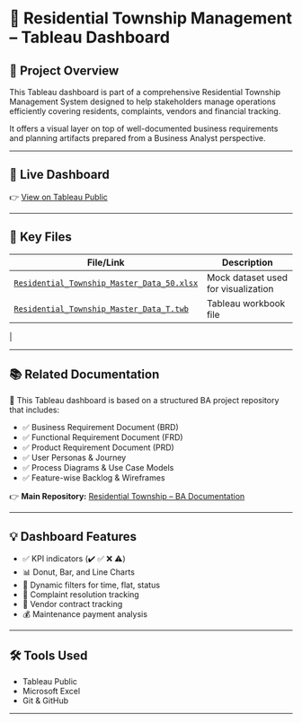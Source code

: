 # 🏢 Residential Township Management – Tableau Dashboard

## 📘 Project Overview

This Tableau dashboard is part of a comprehensive Residential Township Management System designed to help stakeholders manage operations efficiently covering residents, complaints, vendors and financial tracking.

It offers a visual layer on top of well-documented business requirements and planning artifacts prepared from a Business Analyst perspective.

---

## 🔗 Live Dashboard

👉 [View on Tableau Public](https://public.tableau.com/views/Residential_Township_Master_Data_T/HOME?:language=en-US&publish=yes&:sid=&:redirect=auth&:display_count=n&:origin=viz_share_link)

---

## 📂 Key Files

| File/Link | Description |
|-----------|-------------|
| [`Residential_Township_Master_Data_50.xlsx`](https://github.com/suraj-insights/Residential-Township-Management---Tableau-Dashboard/blob/2856aba66231348fcfe461a56f5ffd033bb046d1/Residential_Township_Master_Data_50.xlsx) | Mock dataset used for visualization |
| [`Residential_Township_Master_Data_T.twb`](https://github.com/suraj-insights/Residential-Township-Management---Tableau-Dashboard/blob/2856aba66231348fcfe461a56f5ffd033bb046d1/Residential_Township_Master_Data_T.twb) | Tableau workbook file |
| 

---

## 📚 Related Documentation

📁 This Tableau dashboard is based on a structured BA project repository that includes:

- ✅ Business Requirement Document (BRD)
- ✅ Functional Requirement Document (FRD)
- ✅ Product Requirement Document (PRD)
- ✅ User Personas & Journey
- ✅ Process Diagrams & Use Case Models
- ✅ Feature-wise Backlog & Wireframes

👉 **Main Repository:** [Residential Township – BA Documentation](https://github.com/suraj-insights/Residential-Township-Management-System.git)  


---

## 💡 Dashboard Features

- ✅ KPI indicators (✔️ ✅ ❌ ⚠️)
- 📊 Donut, Bar, and Line Charts
- 🔄 Dynamic filters for time, flat, status
- 🧾 Complaint resolution tracking
- 🔐 Vendor contract tracking
- 💰 Maintenance payment analysis

---

## 🛠 Tools Used

- Tableau Public  
- Microsoft Excel  
- Git & GitHub

---

